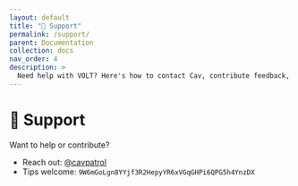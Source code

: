 ```yaml
---
layout: default
title: "🙌 Support"
permalink: /support/
parent: Documentation
collection: docs
nav_order: 4
description: >
  Need help with VOLT? Here's how to contact Cav, contribute feedback, or support the project with tips or donations.
---
```



# 🙌 Support

Want to help or contribute?

- Reach out: [@cavpatrol](https://x.com/cavpatrol)
- Tips welcome: `9W6mGoLgn8YYjf3R2HepyYR6xVGqGHPi6QPG5h4YnzDX`
